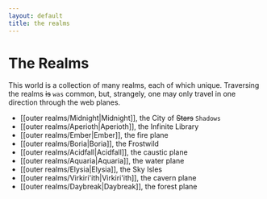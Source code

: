 ```yaml
---
layout: default
title: the realms
---
```


# The Realms

This world is a collection of many realms, each of which unique. Traversing the realms ~~is~~ ``was`` common, but, strangely, one may only travel in one direction through the web planes.

- [[outer realms/Midnight|Midnight]], the City of ~~Stars~~ ``Shadows``
- [[outer realms/Aperioth|Aperioth]], the Infinite Library
- [[outer realms/Ember|Ember]], the fire plane
- [[outer realms/Boria|Boria]], the Frostwild
- [[outer realms/Acidfall|Acidfall]], the caustic plane
- [[outer realms/Aquaria|Aquaria]], the water plane
- [[outer realms/Elysia|Elysia]], the Sky Isles
- [[outer realms/Virkiri'ith|Virkiri'ith]], the cavern plane
- [[outer realms/Daybreak|Daybreak]], the forest plane